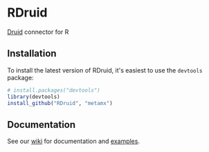 RDruid
======

[Druid](https://github.com/metamx/druid/wiki) connector for R

## Installation

To install the latest version of RDruid, it's easiest to use the `devtools` package:

```r
# install.packages("devtools")
library(devtools)
install_github("RDruid", "metamx")
```

## Documentation

See our [wiki](wiki) for documentation and [examples](wiki/Examples).
